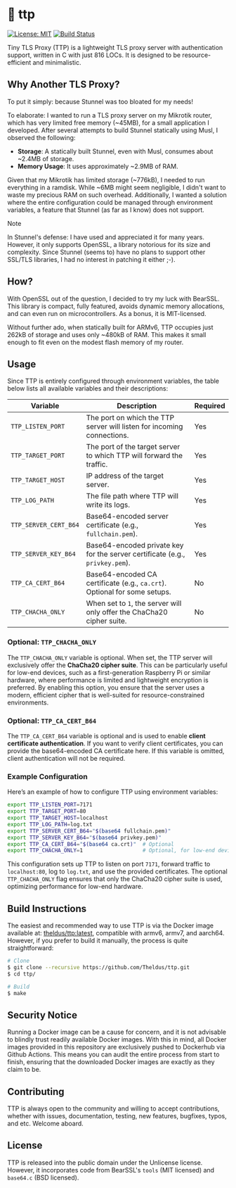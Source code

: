 # 📜 ttp
[![License: MIT](https://img.shields.io/badge/License-Unlicense-8af7ff.svg)](https://opensource.org/licenses/Unlicense)
[![Build Status](https://github.com/Theldus/ttp/actions/workflows/c-cpp.yml/badge.svg)](https://github.com/Theldus/ttp/actions/workflows/c-cpp.yml)

Tiny TLS Proxy (TTP) is a lightweight TLS proxy server with authentication support, written in C with just 816 LOCs. It is designed to be resource-efficient and minimalistic.

## Why Another TLS Proxy?
To put it simply: because Stunnel was too bloated for my needs!

To elaborate: I wanted to run a TLS proxy server on my Mikrotik router, which has very limited free memory (~45MB), for a small application I developed. After several attempts to build Stunnel statically using Musl, I observed the following:

- **Storage**: A statically built Stunnel, even with Musl, consumes about ~2.4MB of storage.
- **Memory Usage**: It uses approximately ~2.9MB of RAM.

Given that my Mikrotik has limited storage (~776kB), I needed to run everything in a ramdisk. While ~6MB might seem negligible, I didn't want to waste my precious RAM on such overhead. Additionally, I wanted a solution where the entire configuration could be managed through environment variables, a feature that Stunnel (as far as I know) does not support.

> [!NOTE]
> In Stunnel's defense: I have used and appreciated it for many years. However, it only supports OpenSSL, a library notorious for its size and complexity. Since Stunnel (seems to) have no plans to support other SSL/TLS libraries, I had no interest in patching it either ;-).

## How?
With OpenSSL out of the question, I decided to try my luck with BearSSL. This library is compact, fully featured, avoids dynamic memory allocations, and can even run on microcontrollers. As a bonus, it is MIT-licensed.

Without further ado, when statically built for ARMv6, TTP occupies just 262kB of storage and uses only ~480kB of RAM. This makes it small enough to fit even on the modest flash memory of my router.

## Usage

Since TTP is entirely configured through environment variables, the table below lists all available variables and their descriptions:

| Variable               | Description                                                                 | Required |
|------------------------|-----------------------------------------------------------------------------|----------|
| `TTP_LISTEN_PORT`      | The port on which the TTP server will listen for incoming connections.      | Yes      |
| `TTP_TARGET_PORT`      | The port of the target server to which TTP will forward the traffic.        | Yes      |
| `TTP_TARGET_HOST`      | IP address of the target server.                                            | Yes      |
| `TTP_LOG_PATH`         | The file path where TTP will write its logs.                                | Yes      |
| `TTP_SERVER_CERT_B64`  | Base64-encoded server certificate (e.g., `fullchain.pem`).                  | Yes      |
| `TTP_SERVER_KEY_B64`   | Base64-encoded private key for the server certificate (e.g., `privkey.pem`).| Yes      |
| `TTP_CA_CERT_B64`      | Base64-encoded CA certificate (e.g., `ca.crt`). Optional for some setups.   | No       |
| `TTP_CHACHA_ONLY`      | When set to `1`, the server will only offer the ChaCha20 cipher suite.      | No       |

### Optional: `TTP_CHACHA_ONLY`
The `TTP_CHACHA_ONLY` variable is optional. When set, the TTP server will exclusively offer the **ChaCha20 cipher suite**. This can be particularly useful for low-end devices, such as a first-generation Raspberry Pi or similar hardware, where performance is limited and lightweight encryption is preferred. By enabling this option, you ensure that the server uses a modern, efficient cipher that is well-suited for resource-constrained environments.

### Optional: `TTP_CA_CERT_B64`
The `TTP_CA_CERT_B64` variable is optional and is used to enable **client certificate authentication**. If you want to verify client certificates, you can provide the base64-encoded CA certificate here. If this variable is omitted, client authentication will not be required.

### Example Configuration
Here’s an example of how to configure TTP using environment variables:

```bash
export TTP_LISTEN_PORT=7171
export TTP_TARGET_PORT=80
export TTP_TARGET_HOST=localhost
export TTP_LOG_PATH=log.txt
export TTP_SERVER_CERT_B64="$(base64 fullchain.pem)"
export TTP_SERVER_KEY_B64="$(base64 privkey.pem)"
export TTP_CA_CERT_B64="$(base64 ca.crt)"  # Optional
export TTP_CHACHA_ONLY=1                   # Optional, for low-end devices
```

This configuration sets up TTP to listen on port `7171`, forward traffic to `localhost:80`, log to `log.txt`, and use the provided certificates. The optional `TTP_CHACHA_ONLY` flag ensures that only the ChaCha20 cipher suite is used, optimizing performance for low-end hardware.

## Build Instructions
The easiest and recommended way to use TTP is via the Docker image available at: [theldus/ttp:latest](https://hub.docker.com/repository/docker/theldus/ttp/tags), compatible with armv6, armv7, and aarch64. However, if you prefer to build it manually, the process is quite straightforward:
```bash
# Clone
$ git clone --recursive https://github.com/Theldus/ttp.git
$ cd ttp/

# Build
$ make
```

## Security Notice
Running a Docker image can be a cause for concern, and it is not advisable to blindly trust readily available Docker images. With this in mind, all Docker images provided in this repository are exclusively pushed to Dockerhub via Github Actions. This means you can audit the entire process from start to finish, ensuring that the downloaded Docker images are exactly as they claim to be.

## Contributing
TTP is always open to the community and willing to accept contributions, whether with issues, documentation, testing, new features, bugfixes, typos, and etc. Welcome aboard.

## License
TTP is released into the public domain under the Unlicense license. However, it incorporates code from BearSSL's `tools` (MIT licensed) and `base64.c` (BSD licensed).
